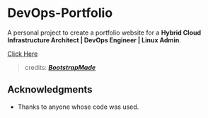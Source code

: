 # DevOps-Portfolio 
A personal project to create a portfolio website for a **Hybrid Cloud Infrastructure Architect | DevOps Engineer | Linux Admin**.

[Click Here](https://balaramr.github.io/)


>credits: [***BootstrapMade***](https://bootstrapmade.com/)
## Acknowledgments
* Thanks to anyone whose code was used.
